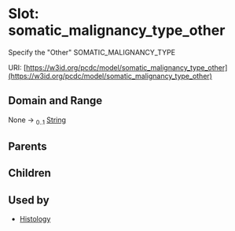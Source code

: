 
# Slot: somatic_malignancy_type_other


Specify the "Other" SOMATIC_MALIGNANCY_TYPE

URI: [https://w3id.org/pcdc/model/somatic_malignancy_type_other](https://w3id.org/pcdc/model/somatic_malignancy_type_other)


## Domain and Range

None &#8594;  <sub>0..1</sub> [String](types/String.md)

## Parents


## Children


## Used by

 * [Histology](Histology.md)
